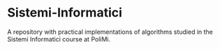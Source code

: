 # Sistemi-Informatici
A repository with practical implementations of algorithms studied in the Sistemi Informatici course at PoliMi.
